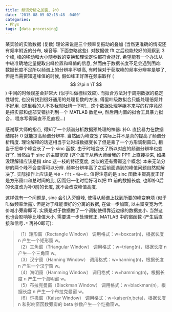 ```yaml
---
title: 频谱分析之加窗, 补0
date: '2015-08-05 02:15:48 -0400'
categories:
- Phys
tags: [data processing]
---
```

某实验的实验数据 (复数) 理论来说是三个频率复振动的叠加 (当然更准确的情况还有频率附近的分布, 噪音等. 下面忽略这些). 对数据做 fft 之后也能较好的观察到 3 个峰, 峰的移动和大小随参数的变换和理论定性都符合挺好. 希望能有一个办法从中较准确地定量提取出峰位置和峰值的信息, 然而由于数据长度不足会遇到困难: 数据长度不足所以频谱上的分辨率不够高, 有时候对于获取峰的频率分辨率是够了, 但是当需要知道峰值的时候, 假如峰正好落在频率取样 ($$ 2\pi n \T $$) 中间的时候误差会非常大 (似乎叫做栅栏效应). 而拟合方法对于周期数据的稳定性堪忧, 也没有找到很好通用的处理复数的方法, 傅里叶级数拟合只能处理倍频并不好用. (这里看的人不多我就吐槽一下吧... 这个数据处理学姐本来写的程序竟然是把实部和虚部交错排列到一个 MATLAB 数组中, 然后用内置的拟合工具暴力拟合... 程序写得简直不忍直视...)

感谢蔡大师的指点, 得知了一个频谱分析数据预处理的神器: 补0. 直接暴力在数据结尾补 0 就能提高频谱分辨率. 当然因为峰变宽了实际上并不是真的提高了频谱分析精度. 理论解释的话这相当于让时域数据变长了但是乘了一个方形调制窗口, 相当于把单个峰变长了一个 sinc 函数. 由于时域变长了所以对应的频谱分辨率也变好了. 当然由于 sinc 的主瓣宽度 (这个属于从蔡大师给我的 PPT 上直接抄来, 如果没理解错应该是指 sinc 这一枝的特征宽度, 类似的还有旁瓣这个概念) 本来无法分辨的两个峰不会变得可以分辨. 频率分辨率高了之后前面遇到的峰值问题自然就解决了. 实际操作上应该是 `补0` - `fft` - `归一化`. 值得注意的是 sinc 函数主瓣高度正好是方形窗口和总时间的比, 因而归一化时恰好可以把 fft 前的数据长度, 也即补0后的长度改为补0前的长度, 就不会改变峰值高度.

这样做有一个问题是, sinc 会引入旁瓣峰, 使得从频谱上找到所要的峰变麻烦 (似乎叫做频率泄露). 但是对于峰能很好的分离的数据, 在做一步加窗, 以主瓣变宽为代价减小旁瓣即可. 实质是对于数据做了一个调制使得靠近边缘的数据变小. 当然这也也会影响等比峰值大小, 需要进一步处理修正. MATLAB 中的窗函数 (产生后直接和信号`.*` 再补0即可):

> （1）矩形窗（Rectangle Window）     调用格式：w=boxcar(n)，根据长度 n 产生一个矩形窗 w。  
> （2）三角窗（Triangular Window）    调用格式：w=triang(n)，根据长度 n 产生一个三角窗 w。  
> （3）汉宁窗（Hanning Window）       调用格式：w=hanning(n)，根据长度 n 产生一个汉宁窗 w。  
> （4）海明窗（Hamming Window）       调用格式：w=hamming(n)，根据长度 n 产生一个海明窗 w。  
> （5）布拉克曼窗（Blackman Window）  调用格式：w=blackman(n)，根据长度 n 产生一个布拉克曼窗 w。  
> （6）恺撒窗（Kaiser Window）        调用格式：w=kaiser(n,beta)，根据长度 n 和影响窗函数旁瓣的 beta 参数产生一个恺撒窗w。

